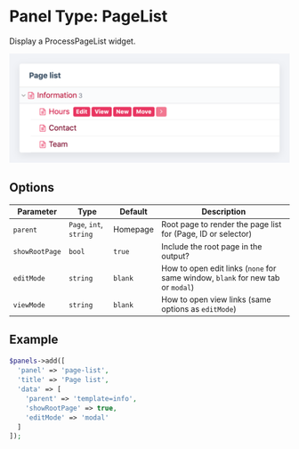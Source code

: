 # Panel Type: PageList

Display a ProcessPageList widget.

![PageList](../images/page-list.png ':size=400')

## Options

|   Parameter    |          Type           | Default  |                                   Description                                   |
| -------------- | ----------------------- | -------- | ------------------------------------------------------------------------------- |
| `parent`       | `Page`, `int`, `string` | Homepage | Root page to render the page list for (Page, ID or selector)                    |
| `showRootPage` | `bool`                  | `true`   | Include the root page in the output?                                            |
| `editMode`     | `string`                | `blank`  | How to open edit links (`none` for same window, `blank` for new tab or `modal`) |
| `viewMode`     | `string`                | `blank`  | How to open view links (same options as `editMode`)                             |

## Example

```php
$panels->add([
  'panel' => 'page-list',
  'title' => 'Page list',
  'data' => [
    'parent' => 'template=info',
    'showRootPage' => true,
    'editMode' => 'modal'
  ]
]);
```
